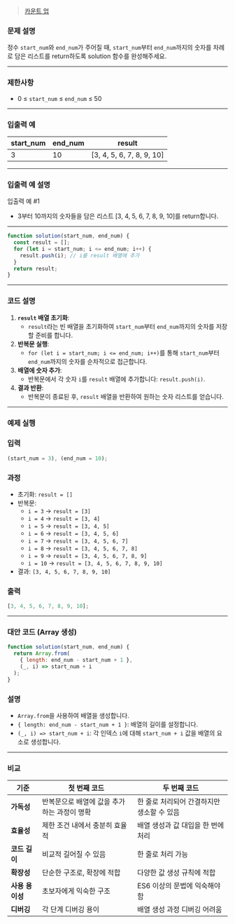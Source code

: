 > [카운트 업](https://school.programmers.co.kr/learn/courses/30/lessons/181920)

### **문제 설명**

정수 `start_num`와 `end_num`가 주어질 때, `start_num`부터 `end_num`까지의 숫자를 차례로 담은 리스트를 return하도록 solution 함수를 완성해주세요.

---

### 제한사항

- 0 ≤ `start_num` ≤ `end_num` ≤ 50

---

### 입출력 예

| start_num | end_num | result                    |
| --------- | ------- | ------------------------- |
| 3         | 10      | [3, 4, 5, 6, 7, 8, 9, 10] |

---

### 입출력 예 설명

입출력 예 #1

- 3부터 10까지의 숫자들을 담은 리스트 [3, 4, 5, 6, 7, 8, 9, 10]를 return합니다.

---

```jsx
function solution(start_num, end_num) {
  const result = [];
  for (let i = start_num; i <= end_num; i++) {
    result.push(i); // i를 result 배열에 추가
  }
  return result;
}
```

---

### 코드 설명

1. **`result` 배열 초기화**:
   - `result`라는 빈 배열을 초기화하여 `start_num`부터 `end_num`까지의 숫자를 저장할 준비를 합니다.
2. **반복문 실행**:
   - `for (let i = start_num; i <= end_num; i++)`를 통해 `start_num`부터 `end_num`까지의 숫자를 순차적으로 접근합니다.
3. **배열에 숫자 추가**:
   - 반복문에서 각 숫자 `i`를 `result` 배열에 추가합니다: `result.push(i)`.
4. **결과 반환**:
   - 반복문이 종료된 후, `result` 배열을 반환하여 원하는 숫자 리스트를 얻습니다.

---

### 예제 실행

### 입력

```jsx
(start_num = 3), (end_num = 10);
```

### 과정

- 초기화: `result = []`
- 반복문:
  - `i = 3` → `result = [3]`
  - `i = 4` → `result = [3, 4]`
  - `i = 5` → `result = [3, 4, 5]`
  - `i = 6` → `result = [3, 4, 5, 6]`
  - `i = 7` → `result = [3, 4, 5, 6, 7]`
  - `i = 8` → `result = [3, 4, 5, 6, 7, 8]`
  - `i = 9` → `result = [3, 4, 5, 6, 7, 8, 9]`
  - `i = 10` → `result = [3, 4, 5, 6, 7, 8, 9, 10]`
- 결과: `[3, 4, 5, 6, 7, 8, 9, 10]`

### 출력

```jsx
[3, 4, 5, 6, 7, 8, 9, 10];
```

---

### 대안 코드 (Array 생성)

```jsx
function solution(start_num, end_num) {
  return Array.from(
    { length: end_num - start_num + 1 },
    (_, i) => start_num + i
  );
}
```

### 설명

- `Array.from`을 사용하여 배열을 생성합니다.
- `{ length: end_num - start_num + 1 }`: 배열의 길이를 설정합니다.
- `(_, i) => start_num + i`: 각 인덱스 `i`에 대해 `start_num + i` 값을 배열의 요소로 생성합니다.

---

### **비교**

| **기준**        | **첫 번째 코드**                            | **두 번째 코드**                           |
| --------------- | ------------------------------------------- | ------------------------------------------ |
| **가독성**      | 반복문으로 배열에 값을 추가하는 과정이 명확 | 한 줄로 처리되어 간결하지만 생소할 수 있음 |
| **효율성**      | 제한 조건 내에서 충분히 효율적              | 배열 생성과 값 대입을 한 번에 처리         |
| **코드 길이**   | 비교적 길어질 수 있음                       | 한 줄로 처리 가능                          |
| **확장성**      | 단순한 구조로, 확장에 적합                  | 다양한 값 생성 규칙에 적합                 |
| **사용 용이성** | 초보자에게 익숙한 구조                      | ES6 이상의 문법에 익숙해야 함              |
| **디버깅**      | 각 단계 디버깅 용이                         | 배열 생성 과정 디버깅 어려움               |

